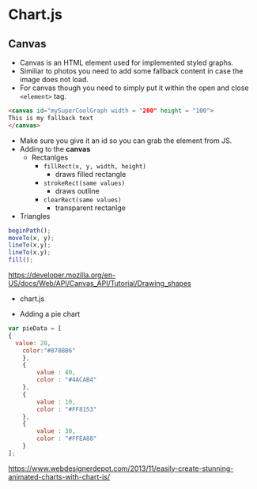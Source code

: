 # Chart.js

## Canvas 

- Canvas is an HTML element used for implemented styled graphs.
- Similiar to photos you need to add some fallback content in case the image does not load. 
- For canvas though you need to simply put it within the open and close `<element>` tag.

```html
<canvas id="mySuperCoolGraph width = "200" height = "100">
This is my fallback text
</canvas>
```

- Make sure you give it an id so you can grab the element from JS.
- Adding to the **canvas**
  - Rectanlges
    - `fillRect(x, y, width, height)`
      - draws filled rectangle
    - `strokeRect(same values)`
      - draws outline
    - `clearRect(same values)`
      - transparent rectanlge
- Triangles

```js
beginPath();
moveTo(x, y);
lineTo(x,y);
lineTo(x,y);
fill();
```
https://developer.mozilla.org/en-US/docs/Web/API/Canvas_API/Tutorial/Drawing_shapes

- chart.js

- Adding a pie chart

```js
var pieData = [
{
  value: 20,
    color:"#878BB6"
	},
	{
		value : 40,
		color : "#4ACAB4"
	},
	{
		value : 10,
		color : "#FF8153"
	},
	{
		value : 30,
		color : "#FFEA88"
	}
];
```
https://www.webdesignerdepot.com/2013/11/easily-create-stunning-animated-charts-with-chart-js/